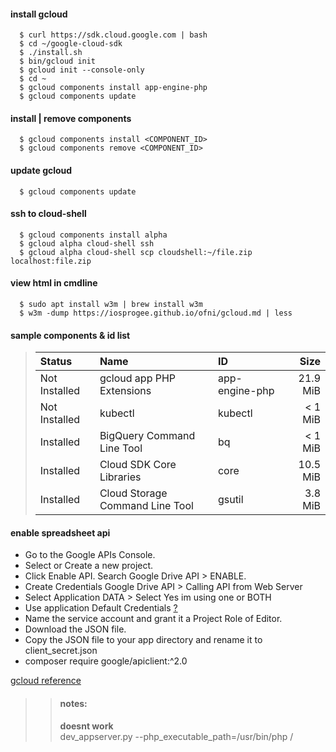 #### install gcloud
```
  $ curl https://sdk.cloud.google.com | bash
  $ cd ~/google-cloud-sdk
  $ ./install.sh
  $ bin/gcloud init
  $ gcloud init --console-only
  $ cd ~
  $ gcloud components install app-engine-php
  $ gcloud components update

```
<!-- 
wget https://dl.google.com/dl/cloudsdk/channels/rapid/google-cloud-sdk.tar.gz
-->
#### install | remove components
```
  $ gcloud components install <COMPONENT_ID>
  $ gcloud components remove <COMPONENT_ID>
```
#### update gcloud
```
  $ gcloud components update
```
#### ssh to cloud-shell
```
  $ gcloud components install alpha
  $ gcloud alpha cloud-shell ssh
  $ gcloud alpha cloud-shell scp cloudshell:~/file.zip localhost:file.zip
```
#### view html in cmdline
```
  $ sudo apt install w3m | brew install w3m
  $ w3m -dump https://iosprogee.github.io/ofni/gcloud.md | less
```

#### sample components & id list 
>    |     Status    |                  Name                  |            ID      |    Size  |
>    |     :---      |                 :---                   |           :---     |    ---:  |    
>    | Not Installed | gcloud app PHP Extensions              | app-engine-php     |  21.9 MiB|    
>    | Not Installed | kubectl                                | kubectl            |   < 1 MiB|    
>    | Installed     | BigQuery Command Line Tool             | bq                 |   < 1 MiB|    
>    | Installed     | Cloud SDK Core Libraries               | core               |  10.5 MiB|    
>    | Installed     | Cloud Storage Command Line Tool        | gsutil             |   3.8 MiB|    
  
#### enable spreadsheet api
  - Go to the Google APIs Console.
  - Select or Create a new project.
  - Click Enable API. Search Google Drive API > ENABLE.
  - Create Credentials Google Drive API > Calling API from Web Server
  - Select Application DATA > Select Yes im using one or BOTH
  - Use application Default Credentials [?](https://cloud.google.com/docs/authentication/production?hl=en_US#auth-cloud-implicit-php)
  - Name the service account and grant it a Project Role of Editor.
  - Download the JSON file.
  - Copy the JSON file to your app directory and rename it to client_secret.json
  - composer require google/apiclient:^2.0

[gcloud reference](https://cloud.google.com/sdk/gcloud/reference/compute/ssh)
>> #### notes:    
>> **doesnt work**    
>>    dev_appserver.py --php_executable_path=/usr/bin/php <projectFolder>/


